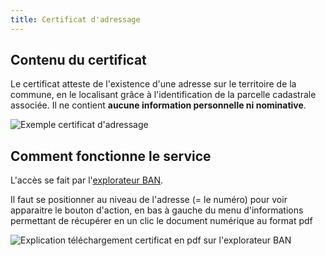 ```yaml
---
title: Certificat d'adressage
---
```


## Contenu du certificat

Le certificat atteste de l'existence d'une adresse sur le territoire de la commune, en le localisant grâce à l'identification de la parcelle cadastrale associée.
Il ne contient **aucune information personnelle ni nominative**.

![Exemple certificat d'adressage](/img/pages/certificat-adressage/certificat-pdf.png)

## Comment fonctionne le service

L'accès se fait par l'[explorateur BAN](/carte-base-adresse-nationale).

Il faut se positionner au niveau de l'adresse (= le numéro) pour voir apparaitre le bouton d'action, en bas à gauche du menu d'informations permettant de récupérer en un clic le document numérique au format pdf

![Explication téléchargement certificat en pdf sur l'explorateur BAN](/img/pages/certificat-adressage/certificat-carte.png)